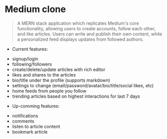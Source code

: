 # Medium clone

> A MERN stack application which replicates Medium's core functionality, allowing users to create accounts, follow each other, and like articles. Users can write and publish their own content, while a personalized feed displays updates from followed authors.


* Current features:
- signup/login
- following/followers
- create/delete/update articles with rich editor
- likes and shares to the articles
- bio/title under the profile (supports markdown)
- settings to change (email/password/avatar/bio/title/social likes, etc)
- home feeds from people you follow
- trending articles based on highest interactions for last 7 days

* Up-comming features:
- notifications
- comments
- listen to article content
- bookmark article
